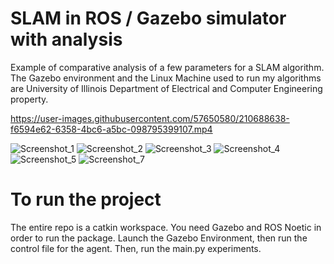 # SLAM in ROS / Gazebo simulator with analysis
Example of comparative analysis of a few parameters for a SLAM algorithm. The Gazebo environment and the Linux Machine used to run my algorithms are University of Illinois Department of Electrical and Computer Engineering property. 



https://user-images.githubusercontent.com/57650580/210688638-f6594e62-6358-4bc6-a5bc-098795399107.mp4



![Screenshot_1](https://user-images.githubusercontent.com/57650580/210685636-1a7e7b28-1a31-4741-af4e-55599eeacee6.png)
![Screenshot_2](https://user-images.githubusercontent.com/57650580/210685623-b705a7e0-3231-4b60-a50b-ab5c5b832a00.png)
![Screenshot_3](https://user-images.githubusercontent.com/57650580/210685628-3ce21e03-3896-41c7-9638-5bd1efbbe216.png)
![Screenshot_4](https://user-images.githubusercontent.com/57650580/210688085-483d0a94-e325-4a89-a2fa-7d0733b7f7d4.png)
![Screenshot_5](https://user-images.githubusercontent.com/57650580/210688262-b2da50a4-2830-43d1-873f-e200f3c72ac6.png)
![Screenshot_7](https://user-images.githubusercontent.com/57650580/210688098-d804910b-cc06-48a6-9b90-beaff3d1dccc.png)

# To run the project
The entire repo is a catkin workspace. You need Gazebo and ROS Noetic in order to run the package. Launch the Gazebo Environment, then run the control file for the agent. Then, run the main.py experiments. 
